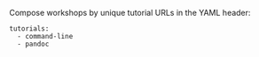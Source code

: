 Compose workshops by unique tutorial URLs in the YAML header:

```
tutorials:
  - command-line
  - pandoc
```
